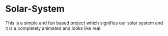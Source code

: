 # Solar-System
This is a simple and fun based project which signifies our solar system and it is a completely animated and looks like real.
